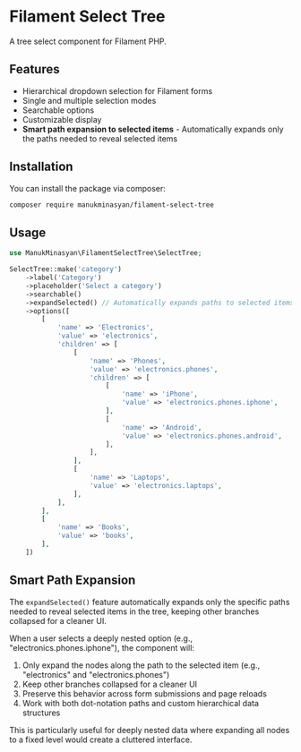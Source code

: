 # Filament Select Tree

A tree select component for Filament PHP.

## Features

- Hierarchical dropdown selection for Filament forms
- Single and multiple selection modes
- Searchable options
- Customizable display
- **Smart path expansion to selected items** - Automatically expands only the paths needed to reveal selected items

## Installation

You can install the package via composer:

```bash
composer require manukminasyan/filament-select-tree
```

## Usage

```php
use ManukMinasyan\FilamentSelectTree\SelectTree;

SelectTree::make('category')
    ->label('Category')
    ->placeholder('Select a category')
    ->searchable()
    ->expandSelected() // Automatically expands paths to selected items
    ->options([
        [
            'name' => 'Electronics',
            'value' => 'electronics',
            'children' => [
                [
                    'name' => 'Phones',
                    'value' => 'electronics.phones',
                    'children' => [
                        [
                            'name' => 'iPhone',
                            'value' => 'electronics.phones.iphone',
                        ],
                        [
                            'name' => 'Android',
                            'value' => 'electronics.phones.android',
                        ],
                    ],
                ],
                [
                    'name' => 'Laptops',
                    'value' => 'electronics.laptops',
                ],
            ],
        ],
        [
            'name' => 'Books',
            'value' => 'books',
        ],
    ])
```

## Smart Path Expansion

The `expandSelected()` feature automatically expands only the specific paths needed to reveal selected items in the tree, keeping other branches collapsed for a cleaner UI.

When a user selects a deeply nested option (e.g., "electronics.phones.iphone"), the component will:

1. Only expand the nodes along the path to the selected item (e.g., "electronics" and "electronics.phones")
2. Keep other branches collapsed for a cleaner UI
3. Preserve this behavior across form submissions and page reloads
4. Work with both dot-notation paths and custom hierarchical data structures

This is particularly useful for deeply nested data where expanding all nodes to a fixed level would create a cluttered interface.

